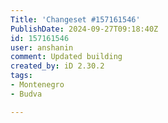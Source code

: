 ```yaml
---
Title: 'Changeset #157161546'
PublishDate: 2024-09-27T09:18:40Z
id: 157161546
user: anshanin
comment: Updated building
created_by: iD 2.30.2
tags:
- Montenegro
- Budva

---
```

